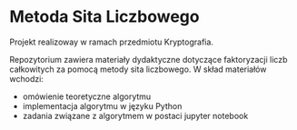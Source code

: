 # Metoda Sita Liczbowego
Projekt realizoway w ramach przedmiotu Kryptografia.

Repozytorium zawiera materiały dydaktyczne dotyczące faktoryzacji liczb całkowitych za pomocą metody sita liczbowego.
W skład materiałów wchodzi:
- omówienie teoretyczne algorytmu
- implementacja algorytmu w języku Python
- zadania związane z algorytmem w postaci jupyter notebook
